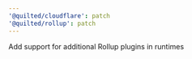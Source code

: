 ```yaml
---
'@quilted/cloudflare': patch
'@quilted/rollup': patch
---
```


Add support for additional Rollup plugins in runtimes
